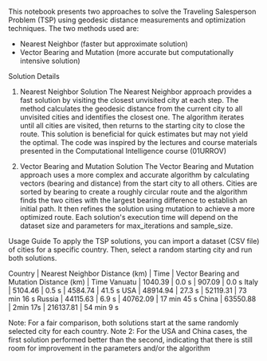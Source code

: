 This notebook presents two approaches to solve the Traveling Salesperson Problem (TSP) using geodesic distance measurements and optimization techniques. The two methods used are:

- Nearest Neighbor (faster but approximate solution)
- Vector Bearing and Mutation (more accurate but computationally intensive solution)

Solution Details
1. Nearest Neighbor Solution
The Nearest Neighbor approach provides a fast solution by visiting the closest unvisited city at each step. The method calculates the geodesic distance from the current city to all unvisited cities and identifies the closest one. The algorithm iterates until all cities are visited, then returns to the starting city to close the route. This solution is beneficial for quick estimates but may not yield the optimal. The code was inspired by the lectures and course materials presented in the Computational Intelligence course (01URROV)

2. Vector Bearing and Mutation Solution
The Vector Bearing and Mutation approach uses a more complex and accurate algorithm by calculating vectors (bearing and distance) from the start city to all others. Cities are sorted by bearing to create a roughly circular route and the algorithm finds the two cities with the largest bearing difference to establish an initial path. It then refines the solution using mutation to achieve a more optimized route. Each solution's execution time will depend on the dataset size and parameters for max_iterations and sample_size. 


Usage Guide
To apply the TSP solutions, you can import a dataset (CSV file) of cities for a specific country. Then, select a random starting city and run both solutions.



Country |	Nearest Neighbor Distance (km) |	 Time    |	Vector Bearing and Mutation Distance (km)	| Time 
Vanuatu	|           1040.39	             |   0.0 s   |	                 907.09                 	| 0.0 s
Italy	  |           5104.46	             |   0.5 s   |                  4584.74	                  | 41.5 s
USA   	|           48914.94	           |   27.3 s	 |                  52119.31	                | 73 min 16 s
Russia	|           44115.63	           |   6.9 s	 |                  40762.09	                | 17 min 45 s
China 	|           63550.88	           |  2min 17s |	                216137.81                 | 54 min 9 s                 

Note: For a fair comparison, both solutions start at the same randomly selected city for each country.
Note 2: For the USA and China cases, the first solution performed better than the second, indicating that there is still room for improvement in the parameters and/or the algorithm

